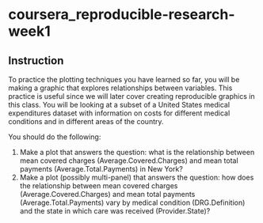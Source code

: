 # coursera_reproducible-research-week1

## Instruction
To practice the plotting techniques you have learned so far, you will be making a graphic that explores relationships between variables. This practice is useful since we will later cover creating reproducible graphics in this class. You will be looking at a subset of a United States medical expenditures dataset with information on costs for different medical conditions and in different areas of the country.

You should do the following:

  1. Make a plot that answers the question: what is the relationship between mean covered charges (Average.Covered.Charges) and mean total payments (Average.Total.Payments) in New York?
  2. Make a plot (possibly multi-panel) that answers the question: how does the relationship between mean covered charges (Average.Covered.Charges) and mean total payments (Average.Total.Payments) vary by medical condition (DRG.Definition) and the state in which care was received (Provider.State)?
